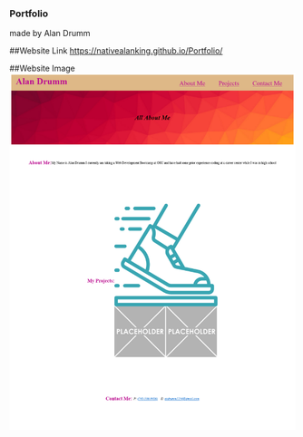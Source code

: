 ### Portfolio
made by Alan Drumm

##Website Link
https://nativealanking.github.io/Portfolio/

##Website Image
![](website.png)